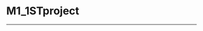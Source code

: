 # M1_1STproject
-------------------------------------------------------------------------------------------------------------------------------------------------------------------------

